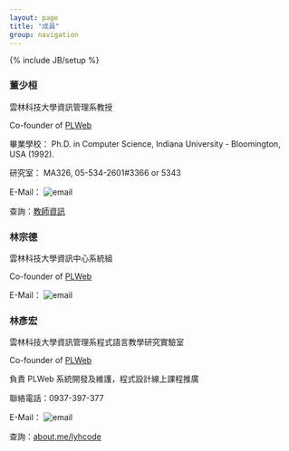 ```yaml
---
layout: page
title: "成員"
group: navigation
---
```

{% include JB/setup %}

### 董少桓

雲林科技大學資訊管理系教授

Co-founder of [PLWeb](http://plweb.org/)

畢業學校： Ph.D. in Computer Science, Indiana University - Bloomington, USA (1992). 

研究室： MA326,  05-534-2601#3366 or 5343

E-Mail： ![email](http://services.nexodyne.com/email/customicon/jBlzBi3bPD23BubLFBYB2zztL7ea/dUIyaPQ%3D/000000/ffffff/000000/0/image.png)

查詢：[教師資訊](http://www.mis.yuntech.edu.tw/~tungsh/tungsh.html)

### 林宗德

雲林科技大學資訊中心系統組

Co-founder of [PLWeb](http://plweb.org/)

E-Mail： ![email](http://services.nexodyne.com/email/customicon/8XPdWringGS6eKHsi0f7VJkMp74%3D/DLgeCzs%3D/000000/ffffff/000000/0/image.png)

### 林彥宏

雲林科技大學資訊管理系程式語言教學研究實驗室

Co-founder of [PLWeb](http://plweb.org/)

負責 PLWeb 系統開發及維護，程式設計線上課程推廣

聯絡電話：0937-397-377

E-Mail： ![email](http://services.nexodyne.com/email/icon/Ocq7chBTNw%3D%3D/qCcB%2B8c%3D/R01haWw%3D/0/image.png)

查詢：[about.me/lyhcode](http://about.me/lyhcode)
